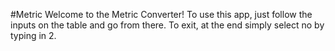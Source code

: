#Metric
Welcome to the Metric Converter! To use this app, just follow the inputs on the table and go from there.
To exit, at the end simply select no by typing in 2.
